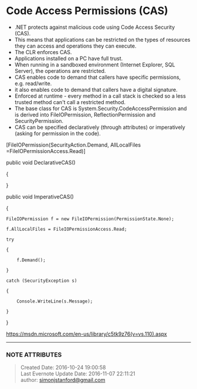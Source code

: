 # Code Access Permissions (CAS)

  * .NET protects against malicious code using Code Access Security (CAS).
  * This means that applications can be restricted on the types of resources they can access and operations they can execute.
  * The CLR enforces CAS.
  * Applications installed on a PC have full trust.
  * When running in a sandboxed environment (Internet Explorer, SQL Server), the operations are restricted.
  * CAS enables code to demand that callers have specific permissions, e.g. read/write.
  * it also enables code to demand that callers have a digital signature.
  * Enforced at runtime - every method in a call stack is checked so a less trusted method can't call a restricted method.
  * The base class for CAS is System.Security.CodeAccessPermission and is derived into FileIOPermission, ReflectionPermission and SecurityPermission.
  * CAS can be specified declaratively (through attributes) or imperatively (asking for permission in the code).

  

  

[FileIOPermission(SecurityAction.Demand, AllLocalFiles
=FileIOPermissionAccess.Read)]

public void DeclarativeCAS()

{

}

public void ImperativeCAS()

{

    FileIOPermission f = new FileIOPermission(PermissionState.None);

    f.AllLocalFiles = FileIOPermissionAccess.Read;

    try

    {

        f.Demand();

    }

    catch (SecurityException s)

    {

        Console.WriteLine(s.Message);

    }

}

  

<https://msdn.microsoft.com/en-us/library/c5tk9z76(v=vs.110).aspx>


---
### NOTE ATTRIBUTES
>Created Date: 2016-10-24 19:00:58  
>Last Evernote Update Date: 2016-11-07 22:11:21  
>author: simonjstanford@gmail.com  
<!--stackedit_data:
eyJoaXN0b3J5IjpbLTQ4NDQyMzExOF19
-->